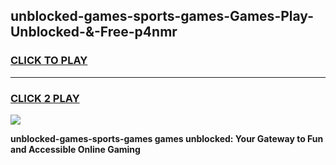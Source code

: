 
## unblocked-games-sports-games-Games-Play-Unblocked-&-Free-p4nmr
<h3>
<a href="https://premium76.site?title=unblocked-games-sports-games&ref=24A">CLICK TO PLAY</a></h3>
<hr>

<h3>
<a href="https://premium76.site?title=unblocked-games-sports-games&ref=24A">CLICK 2 PLAY</a>
  
</h3>

<a href="https://premium76.site?title=unblocked-games-sports-games&ref=24A"><img src="https://clearcache.store/games.png"></a>


**unblocked-games-sports-games games unblocked: Your Gateway to Fun and Accessible Online Gaming**
